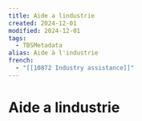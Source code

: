 ```yaml
---
title: Aide a lindustrie
created: 2024-12-01
modified: 2024-12-01
tags:
  - TBSMetadata
alias: Aide à l'industrie
french:
  - "[[10872 Industry assistance]]"
---
```

# Aide a lindustrie
